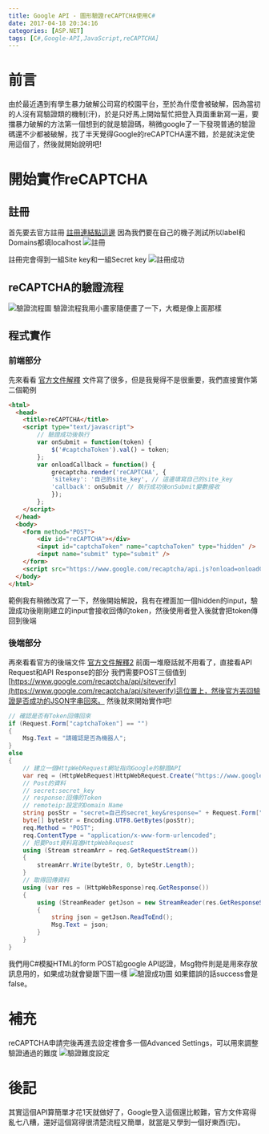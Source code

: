 ```yaml
---
title: Google API - 圖形驗證reCAPTCHA使用C#
date: 2017-04-18 20:34:16
categories: [ASP.NET]
tags: [C#,Google-API,JavaScript,reCAPTCHA]
---
```

# 前言
由於最近遇到有學生暴力破解公司寫的校園平台，至於為什麼會被破解，因為當初的人沒有寫驗證類的機制(汗)，於是只好馬上開始幫忙把登入頁面重新寫一遍，要擋暴力破解的方法第一個想到的就是驗證碼，稍微google了一下發現普通的驗證碼還不少都被破解，找了半天覺得Google的reCAPTCHA還不錯，於是就決定使用這個了，然後就開始說明吧!

# 開始實作reCAPTCHA
## 註冊
首先要去官方註冊 [註冊連結點這邊](https://www.google.com/recaptcha/admin#list)
因為我們要在自己的機子測試所以label和Domains都填localhost
![註冊](1.JPG)

註冊完會得到一組Site key和一組Secret key
![註冊成功](2.JPG)
## reCAPTCHA的驗證流程
![驗證流程圖](3.JPG)
驗證流程我用小畫家隨便畫了一下，大概是像上面那樣

## 程式實作
### 前端部分
先來看看 [官方文件解釋](https://developers.google.com/recaptcha/docs/invisible)
文件寫了很多，但是我覺得不是很重要，我們直接實作第二個範例
``` html
<html>
  <head>
    <title>reCAPTCHA</title>
    <script type="text/javascript">
        // 驗證成功後執行
        var onSubmit = function(token) {
            $('#captchaToken').val() = token;
        };
        var onloadCallback = function() {
            grecaptcha.render('reCAPTCHA', {
            'sitekey': '自己的site_key', // 這邊填寫自己的site_key
            'callback': onSubmit // 執行成功後onSubmit變數接收
            });
        };
    </script>
  </head>
  <body>
    <form method="POST">
        <div id="reCAPTCHA"></div>
        <input id="captchaToken" name="captchaToken" type="hidden" />
        <input name="submit" type="submit" />
    </form>
    <script src="https://www.google.com/recaptcha/api.js?onload=onloadCallback&render=explicit" async defer></script>
  </body>
</html>
```
範例我有稍微改寫了一下，然後開始解說，我有在裡面加一個hidden的input，驗證成功後剛剛建立的input會接收回傳的token，然後使用者登入後就會把token傳回到後端

### 後端部分
再來看看官方的後端文件 [官方文件解釋2](https://developers.google.com/recaptcha/docs/verify)
前面一堆廢話就不用看了，直接看API Request和API Response的部分
我們需要POST三個值到[https://www.google.com/recaptcha/api/siteverify](https://www.google.com/recaptcha/api/siteverify)這位置上，然後官方丟回驗證是否成功的JSON字串回來。
然後就來開始實作吧!

``` csharp
// 確認是否有Token回傳回來
if (Request.Form["captchaToken"] == "")
{
    Msg.Text = "請確認是否為機器人";
}
else
{
    // 建立一個HttpWebRequest網址指向Google的驗證API
    var req = (HttpWebRequest)HttpWebRequest.Create("https://www.google.com/recaptcha/api/siteverify");
    // Post的資料
    // secret:secret_key
    // response:回傳的Token
    // remoteip:設定的Domain Name
    string posStr = "secret=自己的secret_key&response=" + Request.Form["captchaToken"] + "&remoteip=" + Request.Url.Host;
    byte[] byteStr = Encoding.UTF8.GetBytes(posStr);
    req.Method = "POST";
    req.ContentType = "application/x-www-form-urlencoded";
    // 把要Post資料寫進HttpWebRequest
    using (Stream streamArr = req.GetRequestStream())
    {
        streamArr.Write(byteStr, 0, byteStr.Length);
    }
    // 取得回傳資料
    using (var res = (HttpWebResponse)req.GetResponse())
    {
        using (StreamReader getJson = new StreamReader(res.GetResponseStream()))
        {
            string json = getJson.ReadToEnd();
            Msg.Text = json;
        }
    }
}
```
我們用C#模擬HTML的form POST給google API認證，Msg物件則是是用來存放訊息用的，如果成功就會變跟下圖一樣
![驗證成功圖](4.JPG)
如果錯誤的話success會是false。

# 補充
reCAPTCHA申請完後再進去設定裡會多一個Advanced Settings，可以用來調整驗證通過的難度
![驗證難度設定](5.JPG)

# 後記
其實這個API算簡單才花1天就做好了，Google登入這個還比較難，官方文件寫得亂七八糟，還好這個寫得很清楚流程又簡單，就當是又學到一個好東西(完)。






